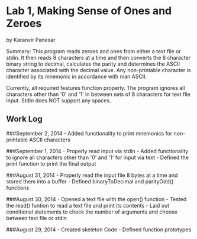 Lab 1, Making Sense of Ones and Zeroes
======================================
by Karanvir Panesar

Summary: This program reads zeroes and ones from either a text file or stdin. It then reads 8
		 characters at a time and then converts the 8 character binary string to decimal, calculates
		 the parity and determines the ASCII character associated with the decimal value. Any 
		 non-printable character is identified by its mnemonic in accordance with man ASCII. 

Currently, all required features function properly. The program ignores all characters 
other than '0' and '1' in between sets of 8 characters for text file input. Stdin does 
NOT support any spaces. 


Work Log 
---------

###September 2, 2014
	- Added functionality to print mnemonics for non-printable ASCII characters

###September 1, 2014
	- Properly read input via stdin
	- Added functionality to ignore all characters other than '0' and '1' for input via text
	- Defined the print function to print the final output

###August 31, 2014
	- Properly read the input file 8 bytes at a time and stored them into a buffer
	- Defined binaryToDecimal and parityOdd() functions

###August 30, 2014
	- Opened a text file with the open() function
	- Tested the read() funtion to read a text file and print its contents
	- Laid out conditional statements to check the number of arguments and choose between text file or stdin

###August 29, 2014
	- Created skeleton Code
	- Defined function prototypes

